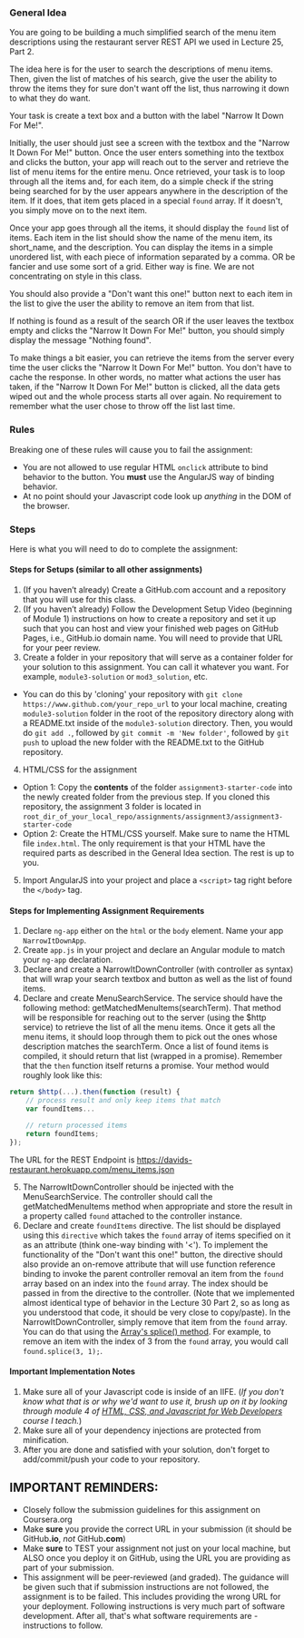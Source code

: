 
### General Idea
You are going to be building a much simplified search of the menu item descriptions using the restaurant server REST API we used in Lecture 25, Part 2.

The idea here is for the user to search the descriptions of menu items. Then, given the list of matches of his search, give the user the ability to throw the items they for sure don't want off the list, thus narrowing it down to what they do want.

Your task is create a text box and a button with the label "Narrow It Down For Me!".

Initially, the user should just see a screen with the textbox and the "Narrow It Down For Me!" button. Once the user enters something into the textbox and clicks the button, your app will reach out to the server and retrieve the list of menu items for the entire menu. Once retrieved, your task is to loop through all the items and, for each item, do a simple check if the string being searched for by the user appears anywhere in the description of the item. If it does, that item gets placed in a special `found` array. If it doesn't, you simply move on to the next item.

Once your app goes through all the items, it should display the `found` list of items. Each item in the list should show the name of the menu item, its short_name, and the description. You can display the items in a simple unordered list, with each piece of information separated by a comma. OR be fancier and use some sort of a grid. Either way is fine. We are not concentrating on style in this class.

You should also provide a "Don't want this one!" button next to each item in the list to give the user the ability to remove an item from that list.

If nothing is found as a result of the search OR if the user leaves the textbox empty and clicks the "Narrow It Down For Me!" button, you should simply display the message "Nothing found".

To make things a bit easier, you can retrieve the items from the server every time the user clicks the "Narrow It Down For Me!" button. You don't have to cache the response. In other words, no matter what actions the user has taken, if the "Narrow It Down For Me!" button is clicked, all the data gets wiped out and the whole process starts all over again. No requirement to remember what the user chose to throw off the list last time.


### Rules
Breaking one of these rules will cause you to fail the assignment:
* You are not allowed to use regular HTML `onclick` attribute to bind behavior to the button. You **must** use the AngularJS way of binding behavior.
* At no point should your Javascript code look up *anything* in the DOM of the browser.

### Steps
Here is what you will need to do to complete the assignment:

#### Steps for Setups (similar to all other assignments)
1. (If you haven’t already) Create a GitHub.com account and a repository that you will use for this class.
2. (If you haven’t already) Follow the Development Setup Video (beginning of Module 1) instructions on how to create a repository and set it up such that you can host and view your finished web pages on GitHub Pages, i.e., GitHub.io domain name. You will need to provide that URL for your peer review.
3. Create a folder in your repository that will serve as a container folder for your solution to this assignment. You can call it whatever you want. For example, `module3-solution` or `mod3_solution`, etc.
  * You can do this by 'cloning' your repository with `git clone https://www.github.com/your_repo_url` to your local machine, creating `module3-solution` folder in the root of the repository directory along with a README.txt inside of the `module3-solution` directory. Then, you would do `git add .`, followed by `git commit -m 'New folder'`, followed by `git push` to upload the new folder with the README.txt to the GitHub repository.
4. HTML/CSS for the assignment
  * Option 1: Copy the **contents** of the folder `assignment3-starter-code` into the newly created folder from the previous step. If you cloned this repository, the assignment 3 folder is located in `root_dir_of_your_local_repo/assignments/assignment3/assignment3-starter-code`
  * Option 2: Create the HTML/CSS yourself. Make sure to name the HTML file `index.html`. The only requirement is that your HTML have the required parts as described in the General Idea section. The rest is up to you.
5. Import AngularJS into your project and place a `<script>` tag right before the `</body>` tag.


#### Steps for Implementing Assignment Requirements
1. Declare `ng-app` either on the `html` or the `body` element. Name your app `NarrowItDownApp`.
2. Create `app.js` in your project and declare an Angular module to match your `ng-app` declaration.
3. Declare and create a NarrowItDownController (with controller as syntax) that will wrap your search textbox and button as well as the list of found items.
4. Declare and create MenuSearchService. The service should have the following method: getMatchedMenuItems(searchTerm). That method will be responsible for reaching out to the server (using the $http service) to retrieve the list of all the menu items. Once it gets all the menu items, it should loop through them to pick out the ones whose description matches the searchTerm. Once a list of found items is compiled, it should return that list (wrapped in a promise). Remember that the `then` function itself returns a promise. Your method would roughly look like this:
  ```javascript
  return $http(...).then(function (result) {
      // process result and only keep items that match
      var foundItems...

      // return processed items
      return foundItems;
  });
  ```
The URL for the REST Endpoint is https://davids-restaurant.herokuapp.com/menu_items.json

5. The NarrowItDownController should be injected with the MenuSearchService. The controller should call the getMatchedMenuItems method when appropriate and store the result in a property called `found` attached to the controller instance.
6. Declare and create `foundItems` directive. The list should be displayed using this `directive` which takes the `found` array of items specified on it as an attribute (think one-way binding with '<'). To implement the functionality of the "Don't want this one!" button, the directive should also provide an on-remove attribute that will use function reference binding to invoke the parent controller removal an item from the `found` array based on an index into the `found` array. The index should be passed in from the directive to the controller. (Note that we implemented almost identical type of behavior in the Lecture 30 Part 2, so as long as you understood that code, it should be very close to copy/paste). In the NarrowItDownController, simply remove that item from the `found` array. You can do that using the [Array's splice() method](https://developer.mozilla.org/en-US/docs/Web/JavaScript/Reference/Global_Objects/Array/splice). For example, to remove an item with the index of 3 from the `found` array, you would call `found.splice(3, 1);`.

#### Important Implementation Notes
1. Make sure all of your Javascript code is inside of an IIFE. (*If you don't know what that is or why we'd want to use it, brush up on it by looking through module 4 of [HTML, CSS, and Javascript for Web Developers](https://www.coursera.org/learn/html-css-javascript-for-web-developers/) course I teach.*)
2. Make sure all of your dependency injections are protected from minification.
3. After you are done and satisfied with your solution, don't forget to add/commit/push your code to your repository.

## **IMPORTANT REMINDERS:**
* Closely follow the submission guidelines for this assignment on Coursera.org
* Make **sure** you provide the correct URL in your submission (it should be GitHub<b>.io</b>, *not* GitHub<b>.com</b>)
* Make **sure** to TEST your assignment not just on your local machine, but ALSO once you deploy it on GitHub, using the URL you are providing as part of your submission.
* This assignment will be peer-reviewed (and graded). The guidance will be given such that if submission instructions are not followed, the assignment is to be failed. This includes providing the wrong URL for your deployment. Following instructions is very much part of software development. After all, that's what software requirements are - instructions to follow.
